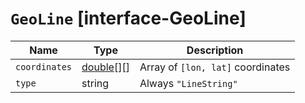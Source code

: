 # `GeoLine` [interface-GeoLine]

| Name | Type | Description |
| - | - | - |
| `coordinates` | [double](./double.md)[][] | Array of `[lon, lat]` coordinates |
| `type` | string | Always `"LineString"` |
